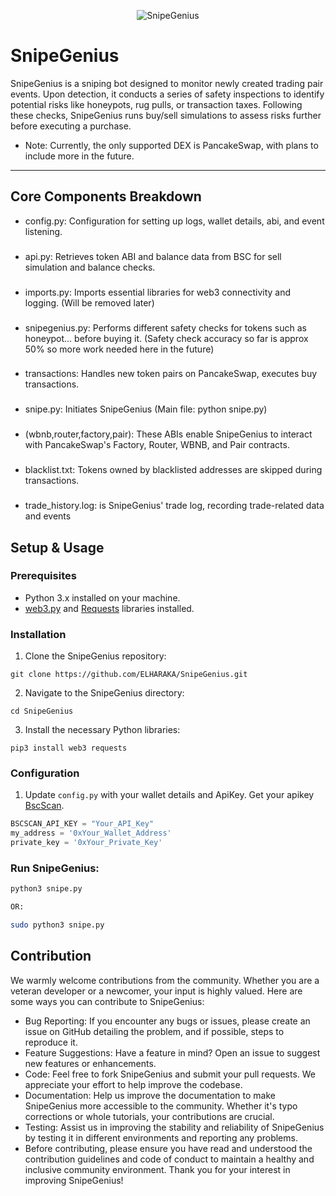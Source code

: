 <p align="center">
  <img src="https://i.ibb.co/fSc0xXb/web3dev-ma-snipegenius-py.png" alt="SnipeGenius">
</p>

# SnipeGenius
SnipeGenius is a sniping bot designed to monitor newly created trading pair events. Upon detection, it conducts a series of safety inspections to identify potential risks like honeypots, rug pulls, or transaction taxes. Following these checks, SnipeGenius runs buy/sell simulations to assess risks further before executing a purchase.

* Note: Currently, the only supported DEX is PancakeSwap, with plans to include more in the future.

---
## Core Components Breakdown
- config.py: Configuration for setting up logs, wallet details, abi, and event listening.
###
- api.py: Retrieves token ABI and balance data from BSC for sell simulation and balance checks.
### 
- imports.py: Imports essential libraries for web3 connectivity and logging. (Will be removed later)
### 
- snipegenius.py: Performs different safety checks for tokens such as honeypot... before buying it. (Safety check accuracy so far is approx 50% so more work needed here in the future)
###
- transactions: Handles new token pairs on PancakeSwap, executes buy transactions.
###
- snipe.py: Initiates SnipeGenius (Main file: python snipe.py)
###
- (wbnb,router,factory,pair): These ABIs enable SnipeGenius to interact with PancakeSwap's Factory, Router, WBNB, and Pair contracts.
###
- blacklist.txt: Tokens owned by blacklisted addresses are skipped during transactions.
###
- trade_history.log: is SnipeGenius' trade log, recording trade-related data and events

## Setup & Usage

### Prerequisites
- Python 3.x installed on your machine.
- [web3.py](https://web3py.readthedocs.io/) and [Requests](https://docs.python-requests.org/) libraries installed.

### Installation
1. Clone the SnipeGenius repository:
```
git clone https://github.com/ELHARAKA/SnipeGenius.git
```
2. Navigate to the SnipeGenius directory:
```
cd SnipeGenius
```
3. Install the necessary Python libraries:
```
pip3 install web3 requests
```
### Configuration
1. Update `config.py` with your wallet details and ApiKey. Get your apikey [BscScan](https://bscscan.com/myapikey).

```python
BSCSCAN_API_KEY = "Your_API_Key"
my_address = '0xYour_Wallet_Address'
private_key = '0xYour_Private_Key'
```

### Run SnipeGenius:
```bash
python3 snipe.py

OR:

sudo python3 snipe.py
```

## Contribution
We warmly welcome contributions from the community. Whether you are a veteran developer or a newcomer, your input is highly valued. Here are some ways you can contribute to SnipeGenius:

* Bug Reporting: If you encounter any bugs or issues, please create an issue on GitHub detailing the problem, and if possible, steps to reproduce it.
* Feature Suggestions: Have a feature in mind? Open an issue to suggest new features or enhancements.
* Code: Feel free to fork SnipeGenius and submit your pull requests. We appreciate your effort to help improve the codebase.
* Documentation: Help us improve the documentation to make SnipeGenius more accessible to the community. Whether it's typo corrections or whole tutorials, your contributions are crucial.
* Testing: Assist us in improving the stability and reliability of SnipeGenius by testing it in different environments and reporting any problems.
* Before contributing, please ensure you have read and understood the contribution guidelines and code of conduct to maintain a healthy and inclusive community environment. Thank you for your interest in improving SnipeGenius!
